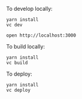 To develop locally:

```
yarn install
vc dev
```

```
open http://localhost:3000
```

To build locally:

```
yarn install
vc build
```

To deploy:

```
yarn install
vc deploy
```